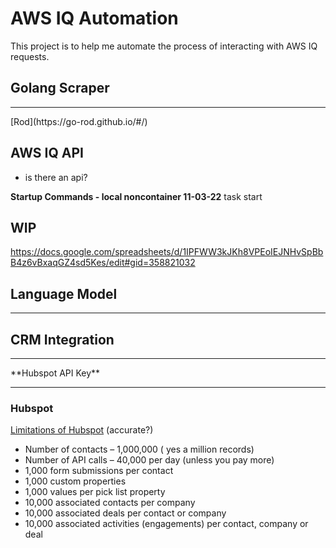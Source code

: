 # AWS IQ Automation 

This project is to help me automate the process of interacting with AWS IQ requests.

## Golang Scraper
<hr>
[Rod](https://go-rod.github.io/#/) 

## AWS IQ API
- is there an api? 

**Startup Commands - local noncontainer 11-03-22** 
task start 



## WIP  
https://docs.google.com/spreadsheets/d/1IPFWW3kJKh8VPEoIEJNHvSpBbB4z6vBxaqGZ4sd5Kes/edit#gid=358821032

## Language Model 
<hr>

## CRM Integration 
<hr>
**Hubspot API Key**
<hr>

### Hubspot 
[Limitations of Hubspot](https://techsmartboss.com/blog/top-things-you-should-know-about-the-limitations-of-hubspot-crm-with-workarounds/) (accurate?)
- Number of contacts – 1,000,000 ( yes a million records)
- Number of API calls – 40,000 per day (unless you pay more)
- 1,000 form submissions per contact
- 1,000 custom properties
- 1,000 values per pick list property
- 10,000 associated contacts per company
- 10,000 associated deals per contact or company
- 10,000 associated activities (engagements) per contact, company or deal

